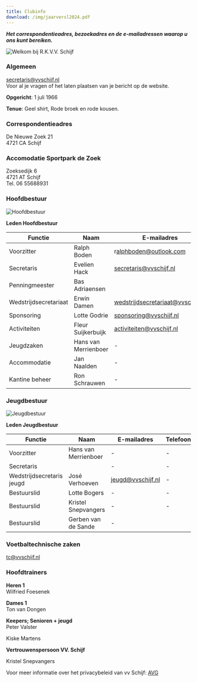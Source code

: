 ```yaml
---
title: Clubinfo
download: /img/jaarversl2024.pdf
---
```

***Het correspondentieadres, bezoekadres en de e-mailadressen waarop u ons kunt bereiken.***

![Welkom bij R.K.V.V. Schijf](/img/img_9508_3.jpg "Welkom bij R.K.V.V. Schijf")

### Algemeen

secretaris@vvschijf.nl\
Voor al je vragen of het laten plaatsen van je bericht op de website.

**Opgericht**: 1 juli 1966

**Tenue**: Geel shirt, Rode broek en rode kousen.

### Correspondentieadres

De Nieuwe Zoek 21\
4721 CA  Schijf

### Accomodatie Sportpark de Zoek

Zoeksedijk 6\
4721 AT  Schijf\
Tel. 06 55688931

### Hoofdbestuur

![Hoofdbestuur]( "Hoofdbestuur")

**Leden Hoofdbestuur**

| Functie               | Naam                 | E-mailadres                       | Telefoon                     |
| --------------------- | -------------------- | --------------------------------- | ---------------------------- |
| Voorzitter            | Ralph Boden          | r﻿alphboden@outlook.com           | 0﻿654973270                  |
| Secretaris            | Evelien Hack         | secretaris@vvschijf.nl            | [0623885767](tel:0612010556) |
| Penningmeester        | B﻿as Adriaensen      |                                   | [](tel:0622615633)           |
| Wedstrijdsecretariaat | Erwin Damen          | wedstrijdsecretariaat@vvschijf.nl | \-                           |
| Sponsoring            | L﻿otte Godrie        | sponsoring@vvschijf.nl            | \-﻿[](tel:0683968415)        |
| Activiteiten          | Fleur Suijkerbuijk   | activiteiten@vvschijf.nl          | \-                           |
| Jeugdzaken            | Hans van Merrienboer | \-                                | \-                           |
| Accommodatie          | Jan Naalden          | \-                                | \-                           |
| Kantine beheer        | Ron Schrauwen        | \-﻿                               | \-﻿                          |

### Jeugdbestuur

![Jeugdbestuur]( "Jeugdbestuur")

**Leden Jeugdbestuur**

| Functie                   | Naam                 | E-mailadres       | Telefoon |
| ------------------------- | -------------------- | ----------------- | -------- |
| Voorzitter                | Hans van Merrienboer | \-                | \-       |
| Secretaris                |                      | \-                | \-       |
| Wedstrijdsecretaris jeugd | José Verhoeven       | jeugd@vvschijf.nl | \-       |
| Bestuurslid               | L﻿otte Bogers        | \-                | \-       |
| Bestuurslid               | Kristel Snepvangers  | \-                | \-       |
| B﻿estuurslid              | G﻿erben van de Sande | \-                |          |

### Voetbaltechnische zaken

tc@vvschijf.nl

### Hoofdtrainers

**Heren 1**\
W﻿ilfried Foesenek

**Dames 1**\
Ton van Dongen

**Keepers; Senioren + jeugd**\
Peter Valster 

Kiske Martens

**V﻿ertrouwenspersoon VV. Schijf**

K﻿ristel Snepvangers

Voor meer informatie over het privacybeleid van vv Schijf: [AVG](/avg)